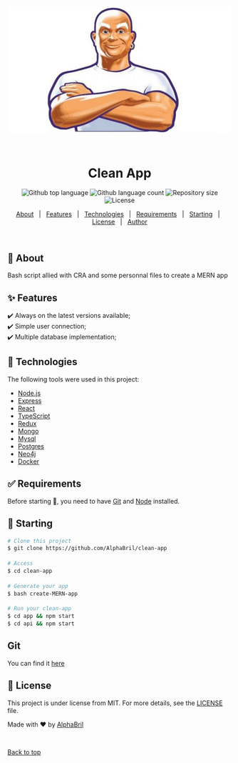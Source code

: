 <div align="center" id="top"> 
  <img src="./files/MrPropre.jpg" alt="Clean App" />

  &#xa0;

  <!-- <a href="https://cleanapp.netlify.app">Demo</a> -->
</div>

<h1 align="center">Clean App</h1>

<p align="center">
  <img alt="Github top language" src="https://img.shields.io/github/languages/top/AlphaBril/clean-app?color=56BEB8">

  <img alt="Github language count" src="https://img.shields.io/github/languages/count/AlphaBril/clean-app?color=56BEB8">

  <img alt="Repository size" src="https://img.shields.io/github/repo-size/AlphaBril/clean-app?color=56BEB8">

  <img alt="License" src="https://img.shields.io/github/license/AlphaBril/clean-app?color=56BEB8">

  <!-- <img alt="Github issues" src="https://img.shields.io/github/issues/AlphaBril/clean-app?color=56BEB8" /> -->

  <!-- <img alt="Github forks" src="https://img.shields.io/github/forks/AlphaBril/clean-app?color=56BEB8" /> -->

  <!-- <img alt="Github stars" src="https://img.shields.io/github/stars/AlphaBril/clean-app?color=56BEB8" /> -->
</p>

<!-- Status -->

<!-- <h4 align="center"> 
	🚧  Clean App 🚀 Under construction...  🚧
</h4> 

<hr> -->

<p align="center">
  <a href="#dart-about">About</a> &#xa0; | &#xa0; 
  <a href="#sparkles-features">Features</a> &#xa0; | &#xa0;
  <a href="#rocket-technologies">Technologies</a> &#xa0; | &#xa0;
  <a href="#white_check_mark-requirements">Requirements</a> &#xa0; | &#xa0;
  <a href="#checkered_flag-starting">Starting</a> &#xa0; | &#xa0;
  <a href="#memo-license">License</a> &#xa0; | &#xa0;
  <a href="https://github.com/AlphaBril" target="_blank">Author</a>
</p>

<br>

## :dart: About ##

Bash script allied with CRA and some personnal files to create a MERN app

## :sparkles: Features ##

:heavy_check_mark: Always on the latest versions available;\
:heavy_check_mark: Simple user connection;\
:heavy_check_mark: Multiple database implementation;

## :rocket: Technologies ##

The following tools were used in this project:

- [Node.js](https://nodejs.org/en/)
- [Express](https://expressjs.com/)
- [React](https://pt-br.reactjs.org/)
- [TypeScript](https://www.typescriptlang.org/)
- [Redux](https://www.redux.js.org)
- [Mongo](https://www.mongodb.com/)
- [Mysql](https://www.mysql.com/)
- [Postgres](https://www.postgresql.org/)
- [Neo4j](https://neo4j.com/)
- [Docker](https://www.docker.com/)

## :white_check_mark: Requirements ##

Before starting :checkered_flag:, you need to have [Git](https://git-scm.com) and [Node](https://nodejs.org/en/) installed.

## :checkered_flag: Starting ##

```bash
# Clone this project
$ git clone https://github.com/AlphaBril/clean-app

# Access
$ cd clean-app

# Generate your app
$ bash create-MERN-app

# Run your clean-app
$ cd app && npm start
$ cd api && npm start
```

## Git ##

You can find it [here](./GIT.md)

## :memo: License ##

This project is under license from MIT. For more details, see the [LICENSE](LICENSE.md) file.


Made with :heart: by <a href="https://github.com/AlphaBril" target="_blank">AlphaBril</a>

&#xa0;

<a href="#top">Back to top</a>
